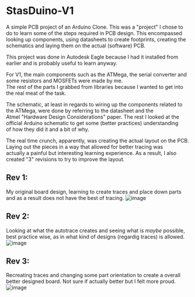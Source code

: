 # StasDuino-V1
A simple PCB project of an Arduino Clone. This was a "project" I chose to do to learn some of the steps required in PCB design.
This encompassed looking up components, using datasheets to create footprints, creating the schematics and laying them on the actual (software) PCB.

This project was done in Autodesk Eagle because I had it installed from earlier and is probably useful to learn anyway. 

For V1, the main components such as the ATMega, the serial converter and some resistors and MOSFETs were made by me.  
The rest of the parts I grabbed from libraries because I wanted to get into the real meat of the task. 

The schematic, at least in regards to wiring up the components related to the ATMega, were done by referring to the datasheet and the  
Atmel "Hardware Design Considerations" paper. The rest I looked at the official Arduino schematic to get some (better practices) understanding  
of how they did it and a bit of why. 

The real time crunch, apparently, was creating the actual layout on the PCB. Laying out the pieces in a way that allowed for better tracing was  
actually a painful but interesting learning experience. As a result, I also created "3" revisions to try to improve the layout. 

## Rev 1:
My original board design, learning to create traces and place down parts and as a result does not have the best of tracing. 
![image](https://user-images.githubusercontent.com/39227553/115812344-1492dd80-a3a6-11eb-9447-a9670939146e.png)

## Rev 2: 
Looking at what the autotrace creates and seeing what is *maybe* possible, best practice wise, as in what kind of designs (regardig traces) is allowed.
![image](https://user-images.githubusercontent.com/39227553/115812376-1f4d7280-a3a6-11eb-8ca5-696fdbb5071b.png)

## Rev 3: 
Recreating traces and changing some part orientation to create a overall better designed board. Not sure if actually better but I felt more proud.
![image](https://user-images.githubusercontent.com/39227553/115812414-32604280-a3a6-11eb-9069-fff8fd9c545f.png)
